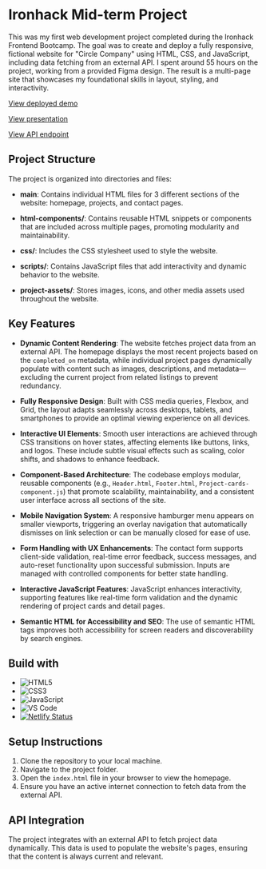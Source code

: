 # Ironhack Mid-term Project
This was my first web development project completed during the Ironhack Frontend Bootcamp. The goal was to create and deploy a fully responsive, fictional website for "Circle Company" using HTML, CSS, and JavaScript, including data fetching from an external API. I spent around 55 hours on the project, working from a provided Figma design. The result is a multi-page site that showcases my foundational skills in layout, styling, and interactivity.

[View deployed demo](https://ironhack-project1-jen-winter.netlify.app/index.html)

[View presentation](https://www.canva.com/design/DAGmjD0uSLA/gIxhoDIflbcY2vV2lWPqFQ/edit?utm_content=DAGmjD0uSLA&utm_campaign=designshare&utm_medium=link2&utm_source=sharebutton)

[View API endpoint](https://raw.githubusercontent.com/ironhack-jc/mid-term-api/main/projects)


## Project Structure

The project is organized into directories and files:

- **main**: Contains individual HTML files for 3 different sections of the website: homepage, projects, and contact pages.

- **html-components/**: Contains reusable HTML snippets or components that are included across multiple pages, promoting modularity and maintainability.

- **css/**: Includes the CSS stylesheet used to style the website.

- **scripts/**: Contains JavaScript files that add interactivity and dynamic behavior to the website.

- **project-assets/**: Stores images, icons, and other media assets used throughout the website.


## Key Features

- **Dynamic Content Rendering**: The website fetches project data from an external API. The homepage displays the most recent projects based on the `completed_on` metadata, while individual project pages dynamically populate with content such as images, descriptions, and metadata—excluding the current project from related listings to prevent redundancy.

- **Fully Responsive Design**: Built with CSS media queries, Flexbox, and Grid, the layout adapts seamlessly across desktops, tablets, and smartphones to provide an optimal viewing experience on all devices.

- **Interactive UI Elements**: Smooth user interactions are achieved through CSS transitions on hover states, affecting elements like buttons, links, and logos. These include subtle visual effects such as scaling, color shifts, and shadows to enhance feedback.

- **Component-Based Architecture**: The codebase employs modular, reusable components (e.g., `Header.html`, `Footer.html`, `Project-cards-component.js`) that promote scalability, maintainability, and a consistent user interface across all sections of the site.

- **Mobile Navigation System**: A responsive hamburger menu appears on smaller viewports, triggering an overlay navigation that automatically dismisses on link selection or can be manually closed for ease of use.

- **Form Handling with UX Enhancements**: The contact form supports client-side validation, real-time error feedback, success messages, and auto-reset functionality upon successful submission. Inputs are managed with controlled components for better state handling.

- **Interactive JavaScript Features**: JavaScript enhances interactivity, supporting features like real-time form validation and the dynamic rendering of project cards and detail pages.

- **Semantic HTML for Accessibility and SEO**: The use of semantic HTML tags improves both accessibility for screen readers and discoverability by search engines.


## Build with

- ![HTML5](https://img.shields.io/badge/HTML5-E34F26?logo=html5&logoColor=white)
- ![CSS3](https://img.shields.io/badge/CSS3-1572B6?logo=css3&logoColor=white)
- ![JavaScript](https://img.shields.io/badge/JavaScript-F7DF1E?logo=javascript&logoColor=black)
- ![VS Code](https://img.shields.io/badge/Editor-VS%20Code-blue?logo=visualstudiocode&logoColor=white)
- [![Netlify Status](https://api.netlify.com/api/v1/badges/82b713e5-aa37-46ab-b0ef-925d7a0399fd/deploy-status)](https://app.netlify.com/sites/ironhack-project1-jen-winter/deploys)


## Setup Instructions

1. Clone the repository to your local machine.
2. Navigate to the project folder.
3. Open the `index.html` file in your browser to view the homepage.
4. Ensure you have an active internet connection to fetch data from the external API.

## API Integration

The project integrates with an external API to fetch project data dynamically. This data is used to populate the website's pages, ensuring that the content is always current and relevant.
